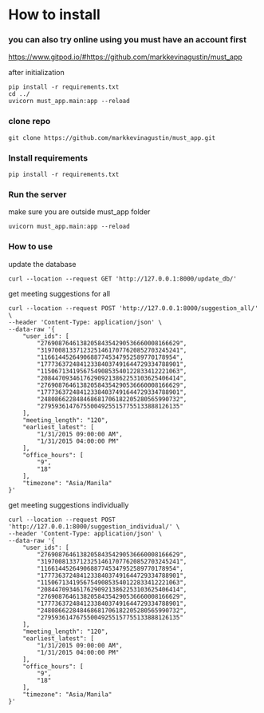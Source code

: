 # How to install

### you can also try online using **you must have an account first**

https://www.gitpod.io/#https://github.com/markkevinagustin/must_app

after initialization
```console
pip install -r requirements.txt
cd ../
uvicorn must_app.main:app --reload
```

### clone repo

```console
git clone https://github.com/markkevinagustin/must_app.git
```

### Install requirements

```console
pip install -r requirements.txt
```

### Run the server

make sure you are outside must_app folder

```console
uvicorn must_app.main:app --reload
```

### How to use

update the database
```console
curl --location --request GET 'http://127.0.0.1:8000/update_db/'
```

get meeting suggestions for all

```console
curl --location --request POST 'http://127.0.0.1:8000/suggestion_all/' \
--header 'Content-Type: application/json' \
--data-raw '{
    "user_ids": [
        "276908764613820584354290536660008166629",
        "319700813371232514617077620852703245241",
        "11661445264906887745347952589770178954",
        "177736372484123384037491644729334788901",
        "115067134195675490853540122833412221063",
        "208447093461762909213862253103625406414",
        "276908764613820584354290536660008166629",
        "177736372484123384037491644729334788901",
        "248086622848468681706182205280565990732",
        "279593614767550049255157755133888126135"
    ],
    "meeting_length": "120",
    "earliest_latest": [
        "1/31/2015 09:00:00 AM",
        "1/31/2015 04:00:00 PM"
    ],
    "office_hours": [
        "9",
        "18"
    ],
    "timezone": "Asia/Manila"
}'
```

get meeting suggestions individually


```console
curl --location --request POST 'http://127.0.0.1:8000/suggestion_individual/' \
--header 'Content-Type: application/json' \
--data-raw '{
    "user_ids": [
        "276908764613820584354290536660008166629",
        "319700813371232514617077620852703245241",
        "11661445264906887745347952589770178954",
        "177736372484123384037491644729334788901",
        "115067134195675490853540122833412221063",
        "208447093461762909213862253103625406414",
        "276908764613820584354290536660008166629",
        "177736372484123384037491644729334788901",
        "248086622848468681706182205280565990732",
        "279593614767550049255157755133888126135"
    ],
    "meeting_length": "120",
    "earliest_latest": [
        "1/31/2015 09:00:00 AM",
        "1/31/2015 04:00:00 PM"
    ],
    "office_hours": [
        "9",
        "18"
    ],
    "timezone": "Asia/Manila"
}'
```
